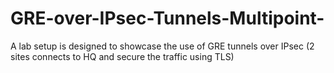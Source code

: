# GRE-over-IPsec-Tunnels-Multipoint-
A lab setup is  designed to showcase the use of GRE tunnels over IPsec (2 sites connects to HQ and secure the traffic using TLS)
